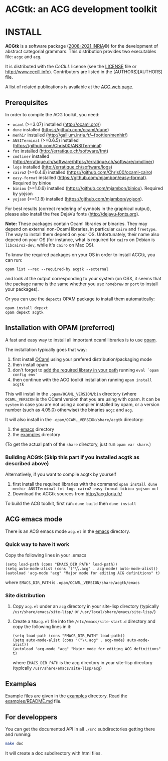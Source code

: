 # ACGtk: an ACG development toolkit

# INSTALL

**ACGtk** is a software package ([2008-2021 INRIA](http://www.inria.fr)©) for the development of abstract categorial grammars. This distribution provides two executables file: `acgc` and `acg`.

It is distributed with the *CeCILL* license (see the [LICENSE](LICENSE.en) file or http://www.cecill.info). Contributors are listed in the (AUTHORS)[AUTHORS] file.

A list of related publications is available at the [ACG web page](http://calligramme.loria.fr/acg).

## Prerequisites

In order to compile the ACG toolkit, you need:
* `ocaml` (>=3.07) installed (http://ocaml.org/)
* `dune` installed (https://github.com/ocaml/dune)
* `menhir` installed (http://gallium.inria.fr/~fpottier/menhir/)
* `ANSITerminal` (>=0.6.5) installed (https://github.com/Chris00/ANSITerminal)
* `fmt` installed (http://erratique.ch/software/fmt)
* `cmdliner` installed (http://erratique.ch/software/https://erratique.ch/software/cmdliner)
* `logs` installed (http://erratique.ch/software/logs)
* `cairo2` (>=0.4.6) installed (https://github.com/Chris00/ocaml-cairo)
* `easy-format` installed (https://github.com/mjambon/easy-format). Required by biniou
* `biniou` (>=1.0.6) installed (https://github.com/mjambon/biniou). Required by yojson
* `yojson` (>=1.1.8) installed (https://github.com/mjambon/yojson).

For best results (correct rendering of symbols in the graphical output), please also install the free DejaVu fonts (http://dejavu-fonts.org).

**Note:** These packages contain Ocaml libraries or binaries. They may depend on external non-Ocaml libraries, in particular `cairo` and `freetype`. The way to install them depend on your OS. Unfortunately, their name also depend on your OS (for instance, what is required for `cairo` on Debian is `libcairo2-dev`, while it's `cairo` on Mac OS).

To know the required packages on your OS in order to install ACGtk, you can run:
```
opam list --rec --required-by acgtk --external
```
and look at the output corresponding to your system (on OSX, it seems that the package name is the same whether you use `homebrew` or `port` to install your packages).

Or you can use the `depexts` OPAM package to install them automatically:
```
opam install depext
opam depext acgtk
```

## Installation with OPAM (preferred)

A fast and easy way to install all important ocaml libraries is to use [opam](http://opam.ocaml.org/).

The installation typically goes that way:
1. first install [OCaml](http://ocaml.org/) using your prefered distribution/packaging mode
2. then install opam
3. don't forget to [add the required library in your path](http://opam.ocaml.org/doc/Usage.html#opam-switch) running ``eval `opam config env` ``
4. then continue with the ACG toolkit installation running `opam install acgtk`


This will install in the `.opam/OCAML_VERSION/bin` directory (where `OCAML_VERSION` is the OCaml version that you are using with opam. It can be `system` in case you are not using a compiler installed by opam, or a version number (such as 4.05.0) otherwise) the binaries `acgc` and `acg`.


It will also install in the `.opam/OCAML_VERSION/share/acgtk` directory:
1. the [emacs](emacs) directory
2. the [examples](examples) directory

(To get the actual path of the `share` directory, just run `opam var share`.)

### Building ACGtk (Skip this part if you installed acgtk as described above)

Alternatively, if you want to compile acgtk by yourself
1. first install the required libraries with the command
```opam install dune menhir ANSITerminal fmt logs cairo2 easy-format bibiou yojson ocf```
2. Download the ACGtk sources from http://acg.loria.fr/

To build the ACG toolkit, first run:
```dune build```
then
```dune install```


## ACG emacs mode

There is an ACG emacs mode `acg.el` in the [emacs](emacs) directory.

### Quick way to have it work

Copy the following lines in your .emacs

```emacs
(setq load-path (cons "EMACS_DIR_PATH" load-path))
(setq auto-mode-alist (cons '("\\.acg" . acg-mode) auto-mode-alist))
(autoload 'acg-mode "acg" "Major mode for editing ACG definitions" t)
```
where `EMACS_DIR_PATH` is `.opam/OCAML_VERSION/share/acgtk/emacs`

### Site distribution

1. Copy `acg.el` under an `acg` directory in your site-lisp directory (typically `/usr/share/emacs/site-lisp/` or `/usr/local/share/emacs/site-lisp/`)

2. Create a `50acg.el` file into the `/etc/emacs/site-start.d` directory and copy the following lines in it:
	```emacs
   (setq load-path (cons "EMACS_DIR_PATH" load-path))
   (setq auto-mode-alist (cons '("\\.acg" . acg-mode) auto-mode-alist))
   (autoload 'acg-mode "acg" "Major mode for editing ACG definitions" t)
   ```
   where `EMACS_DIR_PATH` is the acg directory in your site-lisp directory (typically `/usr/share/emacs/site-lisp/acg`)

## Examples

Example files are given in the [examples](examples) directory. Read the [examples/README.md](examples/README.md) file.


## For developpers

You can get the documented API in all `./src` subdirectories getting there and running:
```bash
make doc
```
It will create a doc subdirectory with html files.

